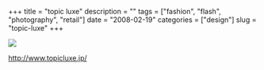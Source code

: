 +++
title = "topic luxe"
description = ""
tags = ["fashion", "flash", "photography", "retail"]
date = "2008-02-19"
categories = ["design"]
slug = "topic-luxe"
+++


 

  <div id="screens-thumbs" class="clearfix">
    <div class="txt-center" id="design-submission"><a href="http://www.topicluxe.jp/"><img id='bluga-thumbnail-909' class='bluga-thumbnail large' src='http://media.konigi.com/bluga/
wt47f279d69dd2f_0.jpg'/></a></div>  
  </div>   
<p><a href="http://www.topicluxe.jp/">http://www.topicluxe.jp/</a></p>




